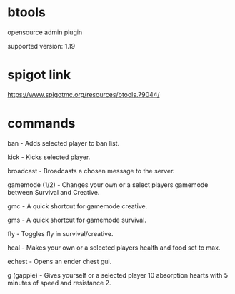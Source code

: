 # btools
opensource admin plugin

supported version: 1.19

# spigot link
https://www.spigotmc.org/resources/btools.79044/

# commands
ban - Adds selected player to ban list.

kick - Kicks selected player.

broadcast - Broadcasts a chosen message to the server.

gamemode (1/2) - Changes your own or a select players gamemode between Survival and Creative.

gmc - A quick shortcut for gamemode creative.

gms - A quick shortcut for gamemode survival.

fly - Toggles fly in survival/creative.

heal - Makes your own or a selected players health and food set to max.

echest - Opens an ender chest gui.

g (gapple) - Gives yourself or a selected player 10 absorption hearts with 5 minutes of speed and resistance 2.
